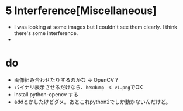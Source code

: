 # 5 Interference[Miscellaneous]
- I was looking at some images but I couldn't see them clearly. I think there's some interference.
- 

# do
- 画像組み合わせたりするのかな -> OpenCV ?
- バイナリ表示させるだけなら、`hexdump -C v1.png`でOK
- install python-opencv する
- addとかしたけどダメ。あとこれpython2でしか動かないんだけど。
